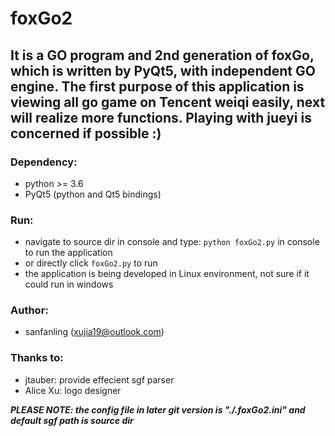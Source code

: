 # foxGo2
## It is a GO program and 2nd generation of foxGo, which is written by PyQt5, with independent GO engine. The first purpose of this application is viewing all go game on Tencent weiqi easily, next will realize more functions. Playing with jueyi is concerned if possible :)

### Dependency:
* python >= 3.6
* PyQt5 (python and Qt5 bindings)

### Run:
* navigate to source dir in console and type: `python foxGo2.py` in console to run the application
* or directly click `foxGo2.py` to run
* the application is being developed in Linux environment, not sure if it could run in windows

### Author:
* sanfanling (xujia19@outlook.com)

### Thanks to:
* jtauber: provide effecient sgf parser
* Alice Xu: logo designer

***PLEASE NOTE: the config file in later git version is "./.foxGo2.ini" and default sgf path is source dir***
